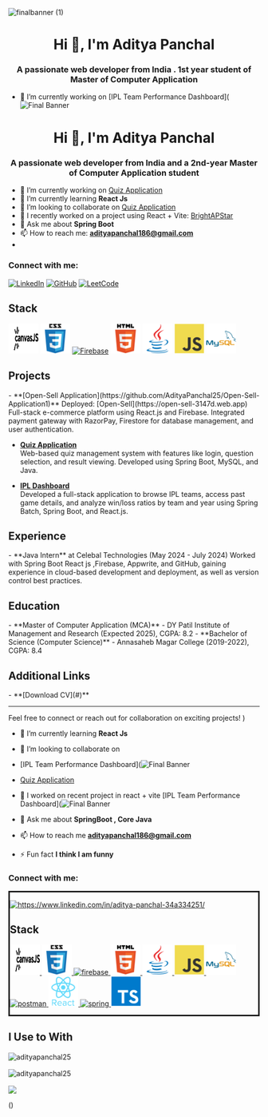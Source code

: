 ![finalbanner (1)](https://github.com/AdityaPanchal25/Aditya-Panchal/assets/125076518/b096e432-17e6-4b53-911b-310546d0f895)


<h1 align="center">Hi 👋, I'm Aditya Panchal</h1>
<h3 align="center">A passionate web developer from India . 1st year student of Master of Computer Application</h3>


- 🔭 I’m currently working on    [IPL Team Performance Dashboard](![Final Banner](https://github.com/AdityaPanchal25/IPLDashboard)
<h1 align="center">Hi 👋, I'm Aditya Panchal</h1>
<h3 align="center">A passionate web developer from India and a 2nd-year Master of Computer Application student</h3>

- 🔭 I’m currently working on [Quiz Application](https://github.com/AdityaPanchal25/Quiz-Web-Application)
- 🌱 I’m currently learning **React Js**
- 👯 I’m looking to collaborate on [Quiz Application](https://github.com/AdityaPanchal25/Quiz-Web-Application)
- 🤝 I recently worked on a project using React + Vite: [BrightAPStar](https://github.com/AdityaPanchal25/BrightAPStart)
- 💬 Ask me about **Spring Boot**
- 📫 How to reach me: **adityapanchal186@gmail.com**
- 

<h3 align="left">Connect with me:</h3>
<p align="left">
<a href="https://www.linkedin.com/in/aditya-panchal-34a334251/" target="blank"><img align="center" src="https://raw.githubusercontent.com/rahuldkjain/github-profile-readme-generator/master/src/images/icons/Social/linked-in-alt.svg" alt="LinkedIn" height="30" width="40" /></a>
<a href="https://github.com/AdityaPanchal25" target="blank"><img align="center" src="https://raw.githubusercontent.com/rahuldkjain/github-profile-readme-generator/master/src/images/icons/Social/github.svg" alt="GitHub" height="30" width="40" /></a>
<a href="https://leetcode.com/u/AdityaPanchal25/" target="blank"><img align="center" src="https://raw.githubusercontent.com/rahuldkjain/github-profile-readme-generator/master/src/images/icons/Social/leet-code.svg" alt="LeetCode" height="30" width="40" /></a>
</p>

<h2>Stack</h2>
<p align="left">
  <a href="https://canvasjs.com" target="_blank" rel="noreferrer"><img src="https://raw.githubusercontent.com/Hardik0307/Hardik0307/master/assets/canvasjs-charts.svg" alt="CanvasJS" width="60" height="60"/></a>
  <a href="https://www.w3schools.com/css/" target="_blank" rel="noreferrer"><img src="https://raw.githubusercontent.com/devicons/devicon/master/icons/css3/css3-original-wordmark.svg" alt="CSS3" width="60" height="60"/></a>
  <a href="https://firebase.google.com/" target="_blank" rel="noreferrer"><img src="https://www.vectorlogo.zone/logos/firebase/firebase-icon.svg" alt="Firebase" width="60" height="60"/></a>
  <a href="https://www.w3.org/html/" target="_blank" rel="noreferrer"><img src="https://raw.githubusercontent.com/devicons/devicon/master/icons/html5/html5-original-wordmark.svg" alt="HTML5" width="60" height="60"/></a>
  <a href="https://www.java.com" target="_blank" rel="noreferrer"><img src="https://raw.githubusercontent.com/devicons/devicon/master/icons/java/java-original.svg" alt="Java" width="60" height="60"/></a>
  <a href="https://developer.mozilla.org/en-US/docs/Web/JavaScript" target="_blank" rel="noreferrer"><img src="https://raw.githubusercontent.com/devicons/devicon/master/icons/javascript/javascript-original.svg" alt="JavaScript" width="60" height="60"/></a>
  <a href="https://www.mysql.com/" target="_blank" rel="noreferrer"><img src="https://raw.githubusercontent.com/devicons/devicon/master/icons/mysql/mysql-original-wordmark.svg" alt="MySQL" width="60" height="60"/></a>
</p>

<h2>Projects</h2>
- **[Open-Sell Application](https://github.com/AdityaPanchal25/Open-Sell-Application1)**  
  Deployed: [Open-Sell](https://open-sell-3147d.web.app)  
  Full-stack e-commerce platform using React.js and Firebase. Integrated payment gateway with RazorPay, Firestore for database management, and user authentication.

- **[Quiz Application](https://github.com/AdityaPanchal25/QuizeApp)**  
  Web-based quiz management system with features like login, question selection, and result viewing. Developed using Spring Boot, MySQL, and Java.

- **[IPL Dashboard](https://github.com/AdityaPanchal25/IPLDashboard)**  
  Developed a full-stack application to browse IPL teams, access past game details, and analyze win/loss ratios by team and year using Spring Batch, Spring Boot, and React.js.

<h2>Experience</h2>
- **Java  Intern** at Celebal Technologies (May 2024 - July 2024)  
  Worked with Spring Boot React js ,Firebase, Appwrite, and GitHub, gaining experience in cloud-based development and deployment, as well as version control best practices.

<h2>Education</h2>
- **Master of Computer Application (MCA)** - DY Patil Institute of Management and Research (Expected 2025), CGPA: 8.2
- **Bachelor of Science (Computer Science)** - Annasaheb Magar College (2019-2022), CGPA: 8.4

<h2>Additional Links</h2>
- **[Download CV](#)**

---

Feel free to connect or reach out for collaboration on exciting projects!
)

- 🌱 I’m currently learning                     **React Js**

- 👯 I’m looking to collaborate on
-  [IPL Team Performance Dashboard](![Final Banner](https://github.com/AdityaPanchal25/IPLDashboard)
-   [Quiz Application](https://github.com/AdityaPanchal25/Quiz-Web-Application)

- 🤝 I worked on  recent project in react + vite       [IPL Team Performance Dashboard](![Final Banner](https://github.com/AdityaPanchal25/IPLDashboard)
- 💬 Ask me about                                **SpringBoot , Core Java**

- 📫 How to reach me                             **adityapanchal186@gmail.com**

- ⚡ Fun fact                                    **I think I am funny**


<h3 align="left">Connect with me:</h3>
<div style=" border: solid">
<p align="left">
<a href="https://linkedin.com/in/https://www.linkedin.com/in/aditya-panchal-34a334251/" target="blank"><img align="center" src="https://raw.githubusercontent.com/rahuldkjain/github-profile-readme-generator/master/src/images/icons/Social/linked-in-alt.svg" alt="https://www.linkedin.com/in/aditya-panchal-34a334251/" height="30" width="40" /></a>
</p>
<h2>Stack</h2>

<p align="left">
  <a href="https://canvasjs.com" target="_blank" rel="noreferrer">
    <img src="https://raw.githubusercontent.com/Hardik0307/Hardik0307/master/assets/canvasjs-charts.svg" alt="canvasjs" width="60" height="60"/>
  </a>
  <a href="https://www.w3schools.com/css/" target="_blank" rel="noreferrer">
    <img src="https://raw.githubusercontent.com/devicons/devicon/master/icons/css3/css3-original-wordmark.svg" alt="css3" width="60" height="60"/>
  </a>
  <a href="https://firebase.google.com/" target="_blank" rel="noreferrer">
    <img src="https://www.vectorlogo.zone/logos/firebase/firebase-icon.svg" alt="firebase" width="60" height="60"/>
  </a>
  <a href="https://www.w3.org/html/" target="_blank" rel="noreferrer">
    <img src="https://raw.githubusercontent.com/devicons/devicon/master/icons/html5/html5-original-wordmark.svg" alt="html5" width="60" height="60"/>
  </a>
  <a href="https://www.java.com" target="_blank" rel="noreferrer">
    <img src="https://raw.githubusercontent.com/devicons/devicon/master/icons/java/java-original.svg" alt="java" width="60" height="60"/>
  </a>
  <a href="https://developer.mozilla.org/en-US/docs/Web/JavaScript" target="_blank" rel="noreferrer">
    <img src="https://raw.githubusercontent.com/devicons/devicon/master/icons/javascript/javascript-original.svg" alt="javascript" width="60" height="60"/>
  </a>
  <a href="https://www.mysql.com/" target="_blank" rel="noreferrer">
    <img src="https://raw.githubusercontent.com/devicons/devicon/master/icons/mysql/mysql-original-wordmark.svg" alt="mysql" width="60" height="60"/>
  </a>
  <a href="https://postman.com" target="_blank" rel="noreferrer">
    <img src="https://www.vectorlogo.zone/logos/getpostman/getpostman-icon.svg" alt="postman" width="60" height="60"/>
  </a>
  <a href="https://reactjs.org/" target="_blank" rel="noreferrer">
    <img src="https://raw.githubusercontent.com/devicons/devicon/master/icons/react/react-original-wordmark.svg" alt="react" width="60" height="60"/>
  </a>
  <a href="https://spring.io/" target="_blank" rel="noreferrer">
    <img src="https://www.vectorlogo.zone/logos/springio/springio-icon.svg" alt="spring" width="60" height="60"/>
  </a>
  <a href="https://www.typescriptlang.org/" target="_blank" rel="noreferrer">
    <img src="https://raw.githubusercontent.com/devicons/devicon/master/icons/typescript/typescript-original.svg" alt="typescript" width="60" height="60"/>
  </a>
</p>
</div>



<h2>I Use to With</h2>
<p><img align="center" src="https://github-readme-stats.vercel.app/api/top-langs?username=adityapanchal25&show_icons=true&locale=en&layout=compact" alt="adityapanchal25" /></p>

<p><img align="center" src="https://github-readme-streak-stats.herokuapp.com/?user=adityapanchal25&" alt="adityapanchal25" /></p>
<p><img align="center" style="width=700px ; height:1000px" src="https://github.com/user-attachments/assets/ce0d4e96-14d9-433d-ba18-72c444cbe6be" alt"leetcode 50days batch2024"/></p>()

